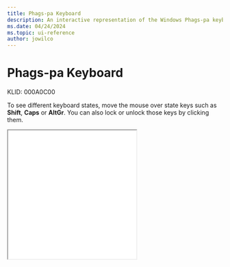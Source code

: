 ```yaml
---
title: Phags-pa Keyboard
description: An interactive representation of the Windows Phags-pa keyboard. To see different keyboard states, click or move the mouse over the state keys.
ms.date: 04/24/2024
ms.topic: ui-reference
author: jowilco
---
```


# Phags-pa Keyboard

KLID: 000A0C00

To see different keyboard states, move the mouse over state keys such as **Shift**, **Caps** or **AltGr**. You can also lock or unlock those keys by clicking them.

<iframe src="kbdphags.html" height="300"></iframe>
